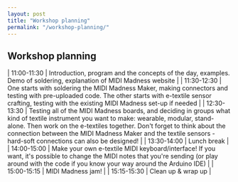 ```yaml
---
layout: post
title: "Workshop planning"
permalink: "/workshop-planning/"
---
```



## Workshop planning

| 11:00-11:30 | Introduction, program and the concepts of the day, examples. Demo of soldering, explanation of MIDI Madness website |
| 11:30-12:30 | One starts with soldering the MIDI Madness Maker, making connectors and testing with pre-uploaded code. The other starts with e-textile sensor crafting, testing with the existing MIDI Madness set-up if needed |
| 12:30-13:30 | Testing all of the MIDI Madness boards, and deciding in groups what kind of textile instrument you want to make: wearable, modular, stand-alone. Then work on the e-textiles together. Don't forget to think about the connection between the MIDI Madness Maker and the textile sensors - hard-soft connections can also be designed! |
| 13:30-14:00 | Lunch break |
| 14:00-15:00 | Make your own e-textile MIDI keyboard/interface! If you want, it's possible to change the MIDI notes that you're sending (or play around with the code if you know your way around the Arduino IDE) |
| 15:00-15:15 | MIDI Madness jam! |
| 15:15-15:30 | Clean up & wrap up | 

<!-- Day 1 - Friday April 4. Today we focus on soldering the electronics and getting started with e-textiles.

| Time | Program |
|-------------|--------------------------------------------------------------------------------------------------------------------------------------------------------------------|
| 15:00-15:30 | Introduction, program and the concepts of the day |
| 15:30-17:00 | Soldering MIDI Madness Maker, making connectors and testing with pre-uploaded code |
| 17:00-18:00 | Making first e-textile sensor & testing |
| 18:00-18:30 | Clean up & wrap up day 1 |

Day 2 - Saturday April 5. Today we focus on making DIY textile interfaces, programming and jamming!

| Time | Program |
|-------------|--------------------------------------------------------------------------------------------------------------------------------------------------------------------|
| 10:00-12:30 | Programming in the Arduino IDE 101, testing with your DIY sensors |
| 12:30-13:15 | Lunch break - pizza! |
| 13:15-17:00 | Make your own e-textile MIDI keyboard/interface: wearable, modular, stand-alone |
| 17:00-17:30 | MIDI Madness jam! |
| 17:30-18:00 | Clean up & wrap up day 2 | -->



<!-- introduction:
- mini presentation
- examples > repository and midi madness maker with various sound outputs
- MIDI Madness Maker kit > participants should also make clip cables with network cables and alligators/safety pins/clips
- Website with code examples & getting started


day 2 programming
- testing if we can connect and upload to the ESP32, explain drivers boards etc
- input: touchRead, analogRead with e-textile sensor made the day before
- output: speaker Tone
- communication: MIDI, bluetooth 
 -->